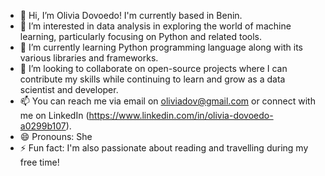 - 👋 Hi, I’m Olivia Dovoedo! I'm currently based in Benin.
- 👀 I’m interested in data analysis in exploring the world of machine learning, particularly focusing on Python and related tools.
- 🌱 I’m currently learning Python programming language along with its various libraries and frameworks.
- 💞️ I’m looking to collaborate on open-source projects where I can contribute my skills while continuing to learn and grow as a data scientist and developer.
- 📫 You can reach me via email on oliviadov@gmail.com or connect with me on LinkedIn (https://www.linkedin.com/in/olivia-dovoedo-a0299b107).
- 😄 Pronouns: She
- ⚡ Fun fact: I'm also passionate about reading and travelling during my free time!

<!---
Oliviadov/Oliviadov is a ✨ special ✨ repository because its `README.md` (this file) appears on your GitHub profile.
You can click the Preview link to take a look at your changes.
--->

